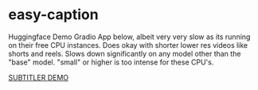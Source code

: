 # easy-caption

Huggingface Demo Gradio App below, albeit very very slow as its running on their free CPU instances. Does okay with shorter lower res videos like shorts and reels. Slows down significantly on any model other than the "base" model. "small" or higher is too intense for these CPU's.

[SUBTITLER DEMO](https://adufres-subtitler.hf.space)


